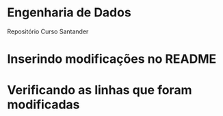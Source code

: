 # Engenharia de Dados
Repositório Curso Santander
# Inserindo modificações no README

# Verificando as linhas que foram modificadas
